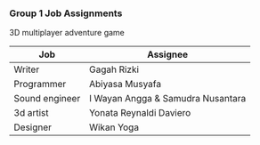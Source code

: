 ### Group 1 Job Assignments
3D multiplayer adventure game

| Job            | Assignee         |
|----------------|------------------|
| Writer         | Gagah Rizki      |
| Programmer     | Abiyasa Musyafa  |
| Sound engineer | I Wayan Angga & Samudra Nusantara |
| 3d artist      | Yonata Reynaldi Daviero |
| Designer       | Wikan Yoga       |

